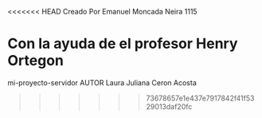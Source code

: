 <<<<<<< HEAD
Creado Por Emanuel Moncada Neira 1115 

Con la ayuda de el profesor Henry Ortegon
=======
mi-proyecto-servidor
AUTOR
Laura Juliana 
Ceron Acosta
>>>>>>> 73678657e1e437e7917842f41f5329013daf20fc
